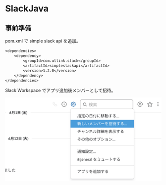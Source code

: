 # SlackJava

## 事前準備

pom.xml で simple slack api を追加。

```
<dependencies>
    <dependency>
        <groupId>com.ullink.slack</groupId>
        <artifactId>simpleslackapi</artifactId>
        <version>1.2.0</version>
    </dependency>
</dependencies>
```

Slack Workspace でアプリ追加後メンバーとして招待。

![](./img/Insert_Member.png)
